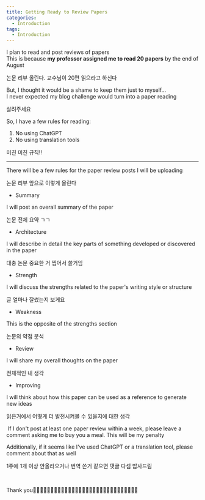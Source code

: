 ```yaml
---
title: Getting Ready to Review Papers
categories:
  - Introduction
tags:
  - Introduction
---
```


I plan to read and post reviews of papers  
This is because ​**my professor assigned me to read 20 papers** by the end of August

논문 리뷰 올린다. 교수님이 20편 읽으라고 하신다


But, I thought it would be a shame to keep them just to myself...  
I never expected my blog challenge would turn into a paper reading

살려주세요


So, I have a few rules for reading:  
1) No using ChatGPT  
2) No using translation tools

미친 미친 규칙!!


---


There will be a few rules for the paper review posts I will be uploading

논문 리뷰 앞으로 이렇게 올린다
​

- Summary

I will post an overall summary of the paper

논문 전체 요약 ㄱㄱ


- Architecture

I will describe in detail the key parts of something developed or discovered in the paper

대충 논문 중요한 거 찝어서 쓸거임


- Strength

I will discuss the strengths related to the paper's writing style or structure

글 얼마나 잘썼는지 보게요


- Weakness

This is the opposite of the strengths section

논문의 약점 분석


- Review

I will share my overall thoughts on the paper

전체적인 내 생각


- Improving

I will think about how this paper can be used as a reference to generate new ideas

읽은거에서 어떻게 더 발전시켜볼 수 있을지에 대한 생각

​
If I don't post at least one paper review within a week, please leave a comment asking me to buy you a meal. This will be my penalty

Additionally, if it seems like I've used ChatGPT or a translation tool, please comment about that as well

1주에 1개 이상 안올라오거나 번역 쓴거 같으면 댓글 다셈 밥사드림  

​



Thank you🥕🥕🥕🥕🥕🥕🥕🥕🥕🥕🥕🥕🥕🥕🥕🥕🥕🥕🥕🥕🥕🥕🥕🥕🥕🥕🥕🥕🥕🥕